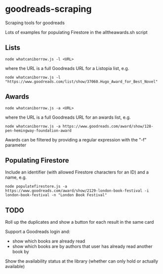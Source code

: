 # goodreads-scraping
Scraping tools for goodreads

Lots of examples for populating Firestore in the alltheawards.sh script

## Lists

`node whatcaniborrow.js -l <URL>`

where the URL is a full Goodreads URL for a Listopia list, e.g.

`node whatcaniborrow.js -l "https://www.goodreads.com/list/show/37060.Hugo_Award_for_Best_Novel"`

## Awards

`node whatcaniborrow.js -a <URL>`

where the URL is a full Goodreads URL for an awards list, e.g.

`node whatcaniborrow.js -a https://www.goodreads.com/award/show/128-pen-hemingway-foundation-award`

Awards can be filtered by providing a regular expression with the "-f" parameter

## Populating Firestore

Include an identifier (with allowed Firestore characters for an ID) and a name, e.g.

`node populatefirestore.js -a https://www.goodreads.com/award/show/2129-london-book-festival -i london-book-festival -n "London Book Festival"`

## TODO

Roll up the duplicates and show a button for each result in the same card

Support a Goodreads login and:

- show which books are already read
- show which books are by authors that user has already read another book by

Show the availability status at the library (whether can only hold or actually available)
